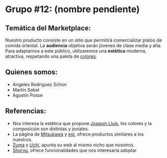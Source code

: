 # Grupo #12: (nombre pendiente)

## Temática del Marketplace:
Nuestro producto consiste en un sitio que permitirá comercializar platos de comida oriental. La **audiencia** objetiva serán jóvenes de clase media y alta. Para adaptarnos a este público, utilizaremos una **estética** moderna, atractiva, respetando una paleta de [colores](https://coolors.co/f4d8cd-edb183-2e282a-f15152-bdf7b7).

## Quienes somos:
- Angeles Rodriguez Schon
- Martín Sobel
- Agustin Posse

## Referencias:
- Nos interesa la estética que propone [Joaquin Lluis](https://www.instagram.com/joaquinlluis/?hl=es-la), los colores y la composición son distintas y joviales.
- La página de [Mitsukawa](http://sushi-mitsukawa.jp/) y [est](https://www.est-restaurant.de/language/de/gallery/), ofrece productos similares a los nuestros.
- [Zuma](https://zumarestaurant.com) y [Uchi](http://uchihackney.com/), apunta su web al mismo nicho que nosotros.
- [Shoryu](https://shoryuramen.com), ofrece funcionalidades que nos interesaría adoptar.

